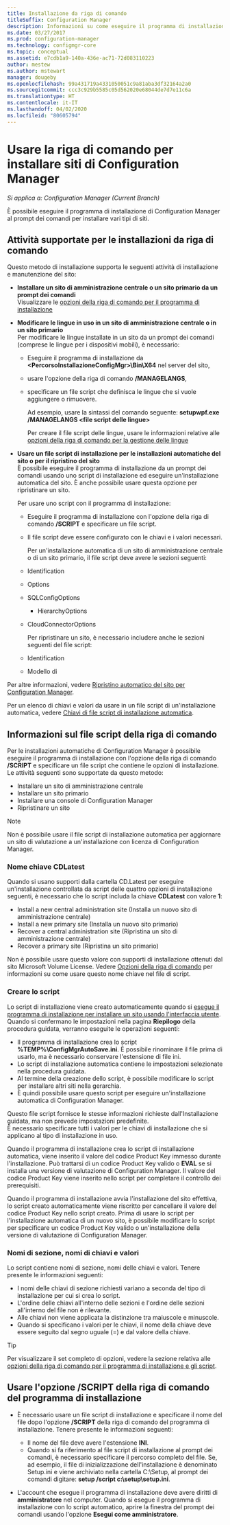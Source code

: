 ```yaml
---
title: Installazione da riga di comando
titleSuffix: Configuration Manager
description: Informazioni su come eseguire il programma di installazione di Configuration Manager al prompt dei comandi per vari tipi di installazione di siti.
ms.date: 03/27/2017
ms.prod: configuration-manager
ms.technology: configmgr-core
ms.topic: conceptual
ms.assetid: e7cdb1a9-140a-436e-ac71-72d083110223
author: mestew
ms.author: mstewart
manager: dougeby
ms.openlocfilehash: 99a431719a4331050051c9a81aba3df32164a2a0
ms.sourcegitcommit: ccc3c929b5585c05d562020e68044de7d7e11c6a
ms.translationtype: HT
ms.contentlocale: it-IT
ms.lasthandoff: 04/02/2020
ms.locfileid: "80605794"
---
```

# <a name="use-a-command-line-to-install-configuration-manager-sites"></a>Usare la riga di comando per installare siti di Configuration Manager

*Si applica a: Configuration Manager (Current Branch)*

 È possibile eseguire il programma di installazione di Configuration Manager al prompt dei comandi per installare vari tipi di siti.

## <a name="supported-tasks-for-command-line-installations"></a>Attività supportate per le installazioni da riga di comando
 Questo metodo di installazione supporta le seguenti attività di installazione e manutenzione del sito:

- **Installare un sito di amministrazione centrale o un sito primario da un prompt dei comandi**  
  Visualizzare le [opzioni della riga di comando per il programma di installazione](../../../../core/servers/deploy/install/command-line-options-for-setup.md)

- **Modificare le lingue in uso in un sito di amministrazione centrale o in un sito primario**  
   Per modificare le lingue installate in un sito da un prompt dei comandi (comprese le lingue per i dispositivi mobili), è necessario:  

  - Eseguire il programma di installazione da **&lt;PercorsoInstallazioneConfigMgr\>\Bin\X64** nel server del sito,
  - usare l'opzione della riga di comando **/MANAGELANGS**,
  - specificare un file script che definisca le lingue che si vuole aggiungere o rimuovere.  

    Ad esempio, usare la sintassi del comando seguente: **setupwpf.exe /MANAGELANGS &lt;file script delle lingue\>**  

    Per creare il file script delle lingue, usare le informazioni relative alle [opzioni della riga di comando per la gestione delle lingue](../../../../core/servers/deploy/install/command-line-options-for-setup.md#bkmk_Lang)  

- **Usare un file script di installazione per le installazioni automatiche del sito o per il ripristino del sito**  
   È possibile eseguire il programma di installazione da un prompt dei comandi usando uno script di installazione ed eseguire un'installazione automatica del sito. È anche possibile usare questa opzione per ripristinare un sito.    

   Per usare uno script con il programma di installazione:  

  - Eseguire il programma di installazione con l'opzione della riga di comando **/SCRIPT** e specificare un file script.  

  - Il file script deve essere configurato con le chiavi e i valori necessari.  

    Per un'installazione automatica di un sito di amministrazione centrale o di un sito primario, il file script deve avere le sezioni seguenti:  

  - Identification    
  - Options    
  - SQLConfigOptions    
    -   HierarchyOptions    
  - CloudConnectorOptions   

    Per ripristinare un sito, è necessario includere anche le sezioni seguenti del file script:  

  - Identification  
  - Modello di

Per altre informazioni, vedere [Ripristino automatico del sito per Configuration Manager](/sccm/protect/understand/unattended-recovery).  

Per un elenco di chiavi e valori da usare in un file script di un'installazione automatica, vedere [Chiavi di file script di installazione automatica](../../../../core/servers/deploy/install/command-line-options-for-setup.md#bkmk_Unattended).  

## <a name="about-the-command-line-script-file"></a>Informazioni sul file script della riga di comando  
 Per le installazioni automatiche di Configuration Manager è possibile eseguire il programma di installazione con l'opzione della riga di comando **/SCRIPT** e specificare un file script che contiene le opzioni di installazione. Le attività seguenti sono supportate da questo metodo:  

-   Installare un sito di amministrazione centrale  
-   Installare un sito primario  
-   Installare una console di Configuration Manager  
-   Ripristinare un sito  

> [!NOTE]  
>  Non è possibile usare il file script di installazione automatica per aggiornare un sito di valutazione a un'installazione con licenza di Configuration Manager.  

### <a name="the-cdlatest-key-name"></a>Nome chiave CDLatest
Quando si usano supporti dalla cartella CD.Latest per eseguire un'installazione controllata da script delle quattro opzioni di installazione seguenti, è necessario che lo script includa la chiave **CDLatest** con valore **1**:
- Install a new central administration site (Installa un nuovo sito di amministrazione centrale)
- Install a new primary site (Installa un nuovo sito primario)
- Recover a central administration site (Ripristina un sito di amministrazione centrale)
- Recover a primary site (Ripristina un sito primario)

Non è possibile usare questo valore con supporti di installazione ottenuti dal sito Microsoft Volume License.
Vedere [Opzioni della riga di comando](/sccm/core/servers/deploy/install/command-line-options-for-setup) per informazioni su come usare questo nome chiave nel file di script.



### <a name="create-the-script"></a>Creare lo script
Lo script di installazione viene creato automaticamente quando si [esegue il programma di installazione per installare un sito usando l'interfaccia utente](../../../../core/servers/deploy/install/use-the-setup-wizard-to-install-sites.md).  Quando si confermano le impostazioni nella pagina **Riepilogo** della procedura guidata, verranno eseguite le operazioni seguenti:  

-   Il programma di installazione crea lo script **%TEMP%\ConfigMgrAutoSave.ini**.  È possibile rinominare il file prima di usarlo, ma è necessario conservare l'estensione di file ini.  
-   Lo script di installazione automatica contiene le impostazioni selezionate nella procedura guidata.  
-   Al termine della creazione dello script, è possibile modificare lo script per installare altri siti nella gerarchia.  
-   È quindi possibile usare questo script per eseguire un'installazione automatica di Configuration Manager.  

Questo file script fornisce le stesse informazioni richieste dall'Installazione guidata, ma non prevede impostazioni predefinite.   
È necessario specificare tutti i valori per le chiavi di installazione che si applicano al tipo di installazione in uso.   

Quando il programma di installazione crea lo script di installazione automatica, viene inserito il valore del codice Product Key immesso durante l'installazione. Può trattarsi di un codice Product Key valido o **EVAL** se si installa una versione di valutazione di Configuration Manager. Il valore del codice Product Key viene inserito nello script per completare il controllo dei prerequisiti.   

Quando il programma di installazione avvia l'installazione del sito effettiva, lo script creato automaticamente viene riscritto per cancellare il valore del codice Product Key nello script creato. Prima di usare lo script per l'installazione automatica di un nuovo sito, è possibile modificare lo script per specificare un codice Product Key valido o un'installazione della versione di valutazione di Configuration Manager.  

### <a name="section-names-key-names-and-values"></a>Nomi di sezione, nomi di chiavi e valori
Lo script contiene nomi di sezione, nomi delle chiavi e valori. Tenere presente le informazioni seguenti:
-   I nomi delle chiavi di sezione richiesti variano a seconda del tipo di installazione per cui si crea lo script.
-   L'ordine delle chiavi all'interno delle sezioni e l'ordine delle sezioni all'interno del file non è rilevante.     
-   Alle chiavi non viene applicata la distinzione tra maiuscole e minuscole.  
-   Quando si specificano i valori per le chiavi, il nome della chiave deve essere seguito dal segno uguale (=) e dal valore della chiave.    

> [!TIP]  
>  Per visualizzare il set completo di opzioni, vedere la sezione relativa alle [opzioni della riga di comando per il programma di installazione e gli script](../../../../core/servers/deploy/install/command-line-options-for-setup.md).  

## <a name="use-the-script-setup-command-line-option"></a>Usare l'opzione /SCRIPT della riga di comando del programma di installazione

-   È necessario usare un file script di installazione e specificare il nome del file dopo l'opzione **/SCRIPT** della riga di comando del programma di installazione. Tenere presente le informazioni seguenti:   
    -   Il nome del file deve avere l'estensione **INI**.  
    -   Quando si fa riferimento al file script di installazione al prompt dei comandi, è necessario specificare il percorso completo del file. Se, ad esempio, il file di inizializzazione dell'installazione è denominato Setup.ini e viene archiviato nella cartella C:\Setup, al prompt dei comandi digitare:  **setup /script c:\setup\setup.ini**.  

-   L'account che esegue il programma di installazione deve avere diritti di **amministratore** nel computer. Quando si esegue il programma di installazione con lo script automatico, aprire la finestra del prompt dei comandi usando l'opzione **Esegui come amministratore**.   
